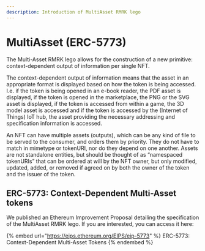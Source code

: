 ```yaml
---
description: Introduction of MultiAsset RMRK lego
---
```


# MultiAsset (ERC-5773)

The Multi-Asset RMRK lego allows for the construction of a new primitive: context-dependent output of information per single NFT.

The context-dependent output of information means that the asset in an appropriate format is displayed based on how the token is being accessed. I.e. if the token is being opened in an e-book reader, the PDF asset is displayed, if the token is opened in the marketplace, the PNG or the SVG asset is displayed, if the token is accessed from within a game, the 3D model asset is accessed and if the token is accessed by the (Internet of Things) IoT hub, the asset providing the necessary addressing and specification information is accessed.

An NFT can have multiple assets (outputs), which can be any kind of file to be served to the consumer, and orders them by priority. They do not have to match in mimetype or tokenURI, nor do they depend on one another. Assets are not standalone entities, but should be thought of as “namespaced tokenURIs” that can be ordered at will by the NFT owner, but only modified, updated, added, or removed if agreed on by both the owner of the token and the issuer of the token.

## ERC-5773: Context-Dependent Multi-Asset tokens

We published an Ethereum Improvement Proposal detailing the specification of the MultiAsset RMRK lego. If you are interested, you can access it here:

{% embed url="https://eips.ethereum.org/EIPS/eip-5773" %}
ERC-5773: Context-Dependent Multi-Asset Tokens
{% endembed %}
